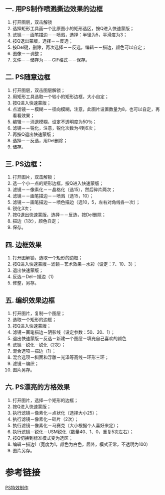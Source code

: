 一. 用PS制作喷溅撕边效果的边框
--------------------------------
1. 打开图层，双击解锁
2. 选择矩形工具画一个比原图小的矩形选区，按Q进入快速蒙版；
3. 滤镜－－画笔描边－－喷溅，选择：半径为5，平滑度为3；
4. 按Q退出蒙版，选择－－反选；
5. 按Del键，删除，再次选择－－反选，编辑－－描边，颜色可以自定；
6. 图像－－调整；
7. 文件－－储存为－－GIF格式－－保存。

二. PS随意边框
----------------------------------------
1. 打开图层，双击图层解锁；
2. 用矩形工具选取一个较小的矩形边框，大小自定；
3. 按Q进入快速蒙版；
4. 点滤镜－－模糊－－径向模糊，注意，此图片设置数量为8，也可以自定，再看看效果；
5. 编辑－－消退模糊，设定不透明度为50％；
6. 滤镜－－锐化，注意，锐化次数为4到6次；
7. 再按Q退出快速蒙版；
8. 选择－－反选，用Del删除；
9. 储存。

三. PS边框：
-------------------
1. 打开图片，双击解锁；
2. 选一个小一点的矩形边框，按Q进入快速蒙版；
3. 滤镜－－像素化－－晶格化（选15），然后碎片两次；
4. 滤镜－－画笔描边－－喷溅（选15，10）；
5. 滤镜－－画笔描边－－喷色描边（选10，5，左右对角线各一次）；
6. 锐化3次；
7. 按Q退出快速蒙版，选择－－反选，按Del删除；
8. 描边（1次），颜色自定；
9. 保存。

四. 边框效果
----------------
1. 打开图解锁，选取一个矩形的边框；
2. 按Q进入快速蒙版－滤镜－艺术效果－水彩（设定：7、10、3）；
3. 退出快速蒙版；
4. 反选－Del－描边（1）
5. 修整，另存。

五. 编织效果边框
----------------
1. 打开图片，复制一个图层；
2. 选取一个矩形的边框；
3. 按Q进入快速蒙版；
4. 滤镜－画笔描边－阴影线（设定参数：50、20、1）；
5. 退出快速蒙版－反选－新建一个图层－填充自己喜欢的颜色
6. 滤镜－锐化－锐化（2次）；
7. 混合选项－描边（1）；
8. 混合选项－斜面和浮雕－光泽等高线－环形三环；
9. 滤镜－编织；
10. 图片另存。

六. PS漂亮的方格效果
--------------------
1. 打开图片，选择一个矩形的边框；
2. 按Q进入快速蒙版；
3. 执行滤镜－像素化－点状化（选择大小25）；
4. 执行滤镜－像素化－碎片（2次）；
5. 执行滤镜－像素化－马赛克（大小根据个人喜好来定）；
6. 执行滤镜－锐化－USM锐化（数量40、1、0，重复5次左右）；
7. 按Q切换到标准模式变为选区；
8. 编辑－描边1（宽度为1，颜色为白色，居外，模式正常，不透明为100）
9. 图片另存。


参考链接
=================
[PS特效制作](http://www.360doc.com/content/12/0311/00/9024860_193387207.shtml)
